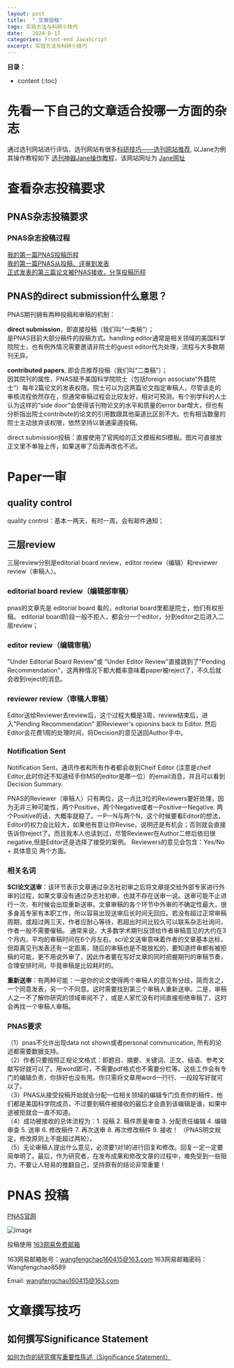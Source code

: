 ```yaml
---
layout: post
title:  " 文章投稿"
tags: 实验方法与科研小技巧
date:   2024-8-17
categories: Front-end JavaScript
excerpt: 实验方法与科研小技巧
---
```


**目录：**

* content
{:toc}



# 先看一下自己的文章适合投哪一方面的杂志

通过选刊网站进行评估，选刊网站有很多[科研技巧——选刊网站推荐](https://zhuanlan.zhihu.com/p/557947064), 以Jane为例其操作教程如下 [选刊神器Jane操作教程](https://blog.csdn.net/zzqklm001/article/details/126298553)，该网站网址为 [Jane网址](http://jane.biosemantics.org/)

# 查看杂志投稿要求

## PNAS杂志投稿要求

### PNAS杂志投稿过程

[我的第一篇PNAS投稿历程](https://zhuanlan.zhihu.com/p/639009181) <br>
[我的第一篇PNAS从投稿、评审到发表](https://zhuanlan.zhihu.com/p/504271030)<br>
[正式发表的第三篇论文被PNAS接收，分享投稿历程](https://zhuanlan.zhihu.com/p/552812866)
## PNAS的direct submission什么意思？

PNAS期刊拥有两种投稿和审稿的机制：

**direct submission**，即直接投稿（我们叫“一类稿”）；<br>
是PNAS目前大部分稿件的投稿方式。handling editor通常是相关领域的美国科学院院士，也有例外情况需要邀请非院士的guest editor代为处理，流程与大多数期刊无异。<br>

**contributed papers**, 即会员推荐投稿（我们叫“二类稿”）；<br>
因其院刊的属性，PNAS赋予美国科学院院士（包括foreign associate“外籍院士”）每年2篇论文的发表权限。院士可以为这两篇论文指定审稿人，尽管该走的审核流程依然存在，但通常审稿过程会比较友好，相对可预测。有个别学科的人士认为这样的“side door”会使得该刊物论文的水平和质量的error bar增大，但也有分析指出院士contribute的论文的引用数跟其他渠道比区别不大。也有相当数量的院士主动放弃该权限，依然坚持以普通渠道投稿。<br>

direct submission投稿：直接使用了官网给的正文模板和SI模板。图片可直接放正文里不单独上传，如果送审了后面再改也不迟。<br>

# Paper一审

## quality control
quality control：基本一两天，有时一周。会有邮件通知；

## 三层review

三层review分别是editorial board review，editor review（编辑）和reviewer review（审稿人）。

### editorial board review（编辑部审稿）
pnas的文章先是 editorial board 看的，editorial board里都是院士，他们有权拒稿。
editorial board阶段一般不拒人，都会分一个editor，分到editor之后进入二层review；

### editor review（编辑审稿）

"Under Editorial Board Review"或 “Under Editor Review"直接跳到了"Pending Recommendation"，这两种情况下都大概率意味着paper被reject了，不久后就会收到reject的消息。

### reviewer review（审稿人审稿）
Editor送给Reviewer去review后，这个过程大概是3周，review结束后，进入"Pending Recommendation" 即Reviewer's opionins back to Editor. 然后Editor会花费1周的处理时间，将Decision的意见送回Author手中。

### Notification Sent

Notification Sent，通讯作者和所有作者都会收到Cheif Editor (注意是cheif Editor,此时你还不知道经手你MS的editor是哪一位）的email消息，并且可以看到Decision Summary.

PNAS的Reviewer（审稿人）只有两位，这一点比3位的Reviewers要好处理，因为无非三种可能性，两个Positive，两个Negative或者一Positive一Negative. 两个Positive的话，大概率就稳了。一P一N与两个N，这个时候要看Editor的想法，Editor的权力会比较大，如果他有意让你Revise，说明还是有机会；否则就会直接告诉你reject了。而且我本人也读到过，尽管Reviewer在Author二修后依旧很negative,但是Editor还是选择了接受的案例。
Reviewers的意见会包含：Yes/No + 具体意见 两个方面。

### 相关名词
**SCI论文送审**：该环节表示文章通过杂志社初审之后将文章提交给外部专家进行外审的过程，如果文章没有通过杂志社初审，也就不存在送审一说。送审可能不止进行一次，有时候会出现重新送审。文章审稿的各个环节中外审的不确定性最大，很多身高专家有本职工作，所以容易出现送审后长时间无回应。若没有超过正常审稿周期，或超过两三天，作者应耐心等待，若超出时间比较久可以联系杂志社询问，作者一般不需要催稿。
通常来说，大多数学术期刊反馈给作者审稿意见的大约在3个月内，平均的审稿时间在6个月左右。sci论文送审意味着作者的文章基本达标，但距离见刊发表还有一定距离，随后的审稿也是不能放松的，要知道终审都有被拒稿的可能，更不用说外审了，因此作者要在写好文章的同时把握期刊的审稿节奏，合理安排时间，毕竟审稿是比较耗时的。




**重新送审**：有两种可能：一是你的论文使得两个审稿人的意见有分歧，简而言之，一个同意发表，另一个不同意。这时需要找到第三个审稿人重新送审。二是，审稿人之一不了解你研究的领域审阅不了，或是人家忙没有时间直接拒绝审稿了，这时会再找一个审稿人审稿。

### PNAS要求
（1）pnas不允许出现data not shown或者personal communication, 所有的论述都需要数据支持。<br>
（2）作者只要按照正规论文格式：即题目、摘要、关键词、正文、结语、参考文献写好就可以了。用word即可，不需要pdf格式也不需要分栏等。这些工作会有专门的编辑负责，你排好也没有用。你只需将文章用word一行行、一段段写好就可以了。<br>
（3）PNAS从接受投稿开始就会分配一位相关领域的编辑专门负责你的稿件，他们都是美国科学院成员，不过要到稿件被接收的最后才会直到该编辑是谁，如果中途被拒就会一直不知道。<br>
（4）成功被接收的总体流程为：1. 投稿 2. 稿件质量审查 3. 分配责任编辑 4. 编辑审查 5. 送审 6. 修改稿件 7. 再次送审 8. 再次修改稿件 9. 接收！ （PNAS明文规定，修改原则上不能超过两轮）。<br>
（5）无论审稿人提出什么意见，必须要1对1的进行回复和修改。回复一定一定要简单明了。最后，作为研究者，在发布成果和修改文章的过程中，难免受到一些阻力，不要让人轻易的推翻自己，坚持原有的结论非常重要！<br>

# PNAS 投稿

[PNAS官网](https://www.pnas.org/)


![image](https://github.com/user-attachments/assets/c698057e-b6e3-4f6b-92ca-c7d089c9e816)


投稿使用 [163网易免费邮箱](https://hw.mail.163.com/js6/main.jsp?sid=yMJAXzGGSSHRZIcZYVGGylpFuUZdLKNG&df=mail163_letter#module=welcome.WelcomeModule%7C%7B%7D)

163网易邮箱账号：wangfengchao160415@163.com
163网易邮箱密码：Wangfengchao8589

Email: wangfengchao160415@163.com




# 文章撰写技巧

## 如何撰写Significance Statement

[如何为你的研究撰写重要性陈述（Significance Statement）](https://www.aje.cn/arc/how-to-write-a-significance-statement/)
